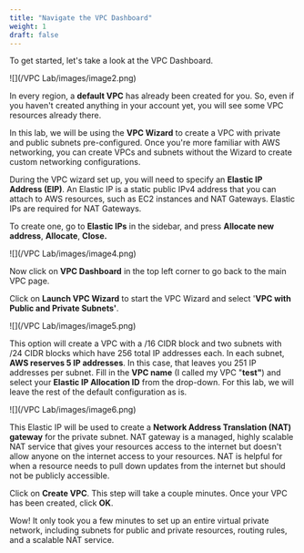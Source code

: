 ```yaml
---
title: "Navigate the VPC Dashboard"
weight: 1
draft: false
---
```


To get started, let's take a look at the VPC Dashboard.

![](/VPC Lab/images/image2.png)

In every region, a **default VPC** has already been created for you. So,
even if you haven't created anything in your account yet, you will see
some VPC resources already there.

In this lab, we will be using the **VPC Wizard** to create a VPC with
private and public subnets pre-configured. Once you're more familiar
with AWS networking, you can create VPCs and subnets without the Wizard
to create custom networking configurations.

During the VPC wizard set up, you will need to specify an **Elastic IP
Address (EIP)**. An Elastic IP is a static public IPv4 address that you
can attach to AWS resources, such as EC2 instances and NAT Gateways.
Elastic IPs are required for NAT Gateways.

To create one, go to **Elastic IPs** in the sidebar, and press
**Allocate new address**, **Allocate**, **Close.**

![](/VPC Lab/images/image4.png)

Now click on **VPC Dashboard** in the top left corner to go back to the
main VPC page.

Click on **Launch VPC Wizard** to start the VPC Wizard and select '**VPC
with Public and Private Subnets'**.

![](/VPC Lab/images/image5.png)

This option will create a VPC with a /16 CIDR block and two subnets with
/24 CIDR blocks which have 256 total IP addresses each. In each subnet,
**AWS reserves 5 IP addresses**. In this case, that leaves you 251 IP
addresses per subnet. Fill in the **VPC name** (I called my VPC
"**test"**) and select your **Elastic IP Allocation ID** from the
drop-down. For this lab, we will leave the rest of the default
configuration as is.

![](/VPC Lab/images/image6.png)

This Elastic IP will be used to create a **Network Address Translation
(NAT) gateway** for the private subnet. NAT gateway is a managed, highly
scalable NAT service that gives your resources access to the internet
but doesn't allow anyone on the internet access to your resources. NAT
is helpful for when a resource needs to pull down updates from the
internet but should not be publicly accessible.

Click on **Create VPC**. This step will take a couple minutes. Once your
VPC has been created, click **OK**.

Wow! It only took you a few minutes to set up an entire virtual private
network, including subnets for public and private resources, routing
rules, and a scalable NAT service.

